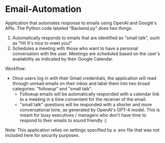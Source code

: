 # Email-Automation
Application that automates response to emails using OpenAI and Google's APIs.
The Python code labeled "Backend.py" does two things:
1. Automatically responds to emails that are identified as "small talk", such as "Hi! It's nice to meet you!"
2. Schedules a meeting with those who want to have a personal conversation with the user. Meetings are scheduled based on the user's availability as indicated by their Google Calendar.

Workflow:
* Once users log in with their Gmail credentials, the application will read through unread emails on their inbox and label them into two broad categories: "followup" and "small talk".
  * Followup emails will be automatically responded with a calendar link to a meeting in a time convenient for the receiver of the email.
  * "small talk" questions will be responded with a shorter and more conversational tone, as generated by OpenAI's GPT-4 model. This is meant for busy executives / managers who don't have time to respond to their emails to sound friendly :)

Note: This application relies on settings specified by a .env file that was not included here for security purposes. 
